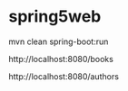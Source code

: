 # spring5web

mvn clean spring-boot:run

http://localhost:8080/books

http://localhost:8080/authors


